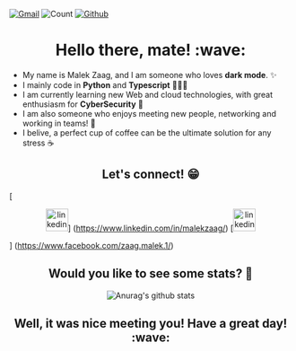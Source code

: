 [![Gmail](https://img.shields.io/badge/-malek.zaag-c14438?style=flat&logo=Gmail&logoColor=white)](mailto:zaag.malek1@gmail.com) ![Count](https://komarev.com/ghpvc/?username=Malek-Zaag) [![Github](https://img.shields.io/github/followers/Malek-Zaag?label=Follow&style=social)](https://github.com/Malek-Zaag)

<h1 align="center">
    <b>Hello there, mate! :wave:</b>
</h1>

- My name is Malek Zaag, and I am someone who loves **dark mode**. ✨
- I mainly code in **Python** and **Typescript** 👨🏽‍💻
- I am currently learning new Web and cloud technologies, with great enthusiasm for **CyberSecurity** 🚀
- I am also someone who enjoys meeting new people, networking and working in teams! 🤗
- I belive, a perfect cup of coffee can be the ultimate solution for any stress ☕ &nbsp;

<h2 align="center">
    <b>Let's connect! 😁</b>
</h2>

[<p align="center"></b> <img src='https://i.imgur.com/vyL2VRi.png' alt='linkedin' height='40'>] (https://www.linkedin.com/in/malekzaag/)
[<img src='https://i.imgur.com/wdFw6N0.png' alt='linkedin' height='40'> </p>] (https://www.facebook.com/zaag.malek.1/)

<h2 align="center">
    <b>Would you like to see some stats? 💯</b>
</h2>

<p align="center">
    <img src="https://github-readme-stats.vercel.app/api?username=Malek-Zaag&show_icons=true&theme=graywhite" alt="Anurag's github stats">
</p>

<h2 align="center">
    <b>Well, it was nice meeting you! Have a great day! :wave:	
</h2>

